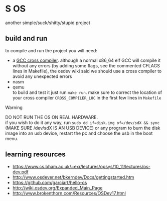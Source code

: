 # S OS
another simple/suck/shitty/stupid project  
## build and run
to compile and run the project you will need:
- a [GCC cross compiler](https://wiki.osdev.org/GCC_Cross-Compiler). although a normal x86_64 elf GCC will compile it without any errors (by adding some flags, see the commented CFLAGS lines in Makefile), the osdev wiki said we should use a cross compiler to avoid any unexpected errors
- nasm
- qemu  
to build and test it just run `make run`. make sure to correct the location of your cross compiler `CROSS_COMPILER_LOC` in the first few lines in `Makefile`  
> [!WARNING]  
> DO NOT RUN THE OS ON REAL HARDWARE.  
> if you wish to do it any way, run `sudo dd if=disk.img of=/dev/sdX && sync` (MAKE SURE /dev/sdX IS AN USB DEVICE) or any program to burn the disk image into an usb device, restart the pc and choose the usb in the boot menu.
## learning resources
- https://www.cs.bham.ac.uk/~exr/lectures/opsys/10_11/lectures/os-dev.pdf
- http://www.osdever.net/bkerndev/Docs/gettingstarted.htm
- https://github.com/garciart/hello-os
- http://wiki.osdev.org/Expanded_Main_Page
- http://www.brokenthorn.com/Resources/OSDev17.html
